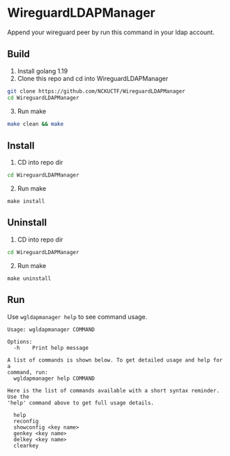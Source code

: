 # WireguardLDAPManager

Append your wireguard peer by run this command in your ldap account.

## Build
1. Install golang 1.19
2. Clone this repo and cd into WireguardLDAPManager
``` bash
git clone https://github.com/NCKUCTF/WireguardLDAPManager
cd WireguardLDAPManager
```
3. Run make
``` bash
make clean && make
```

## Install
1. CD into repo dir
``` bash
cd WireguardLDAPManager
```
2. Run make
```
make install
```

## Uninstall
1. CD into repo dir
``` bash
cd WireguardLDAPManager
```
2. Run make
```
make uninstall
```

## Run
Use `wgldapmanager help` to see command usage.

```
Usage: wgldapmanager COMMAND

Options:
  -h    Print help message

A list of commands is shown below. To get detailed usage and help for a
command, run:
  wgldapmanager help COMMAND

Here is the list of commands available with a short syntax reminder. Use the
'help' command above to get full usage details.

  help
  reconfig
  showconfig <key name>
  genkey <key name>
  delkey <key name>
  clearkey
```
